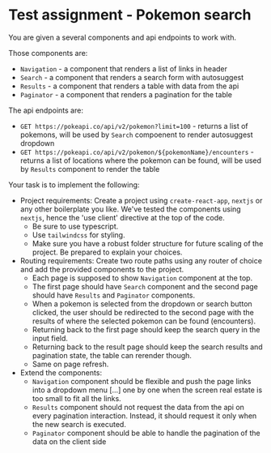 # Test assignment - Pokemon search

You are given a several components and api endpoints to work with.

Those components are:
- `Navigation` - a component that renders a list of links in header
- `Search` - a component that renders a search form with autosuggest
- `Results` - a component that renders a table with data from the api
- `Paginator` - a component that renders a pagination for the table

The api endpoints are:
- `GET https://pokeapi.co/api/v2/pokemon?limit=100` - returns a list of pokemons, will be used by `Search` compoenent to render autosuggest dropdown
- `GET https://pokeapi.co/api/v2/pokemon/${pokemonName}/encounters` - returns a list of locations where the pokemon can be found, will be used by `Results` component to render the table

Your task is to implement the following:
- Project requirements: Create a project using `create-react-app`, `nextjs` or any other boilerplate you like. We've tested the components using `nextjs`, hence the 'use client' directive at the top of the code.
  - Be sure to use typescript.
  - Use `tailwindcss` for styling.
  - Make sure you have a robust folder structure for future scaling of the project. Be prepared to explain your choices.
- Routing requirements: Create two route paths using any router of choice and add the provided components to the project. 
  - Each page is supposed to show `Navigation` component at the top.
  - The first page should have `Search` component and the second page should have `Results` and `Paginator` components. 
  - When a pokemon is selected from the dropdown or search button clicked, the user should be redirected to the second page with the results of where the selected pokemon can be found (encounters).
  - Returning back to the first page should keep the search query in the input field.
  - Returning back to the result page should keep the search results and pagination state, the table can rerender though.
  - Same on page refresh.
- Extend the components: 
  - `Navigation` component should be flexible and push the page links into a dropdown menu [...] one by one when the screen real estate is too small to fit all the links.
  - `Results` component should not request the data from the api on every pagination interaction. Instead, it should request it only when the new search is executed.
  - `Paginator` component should be able to handle the pagination of the data on the client side
